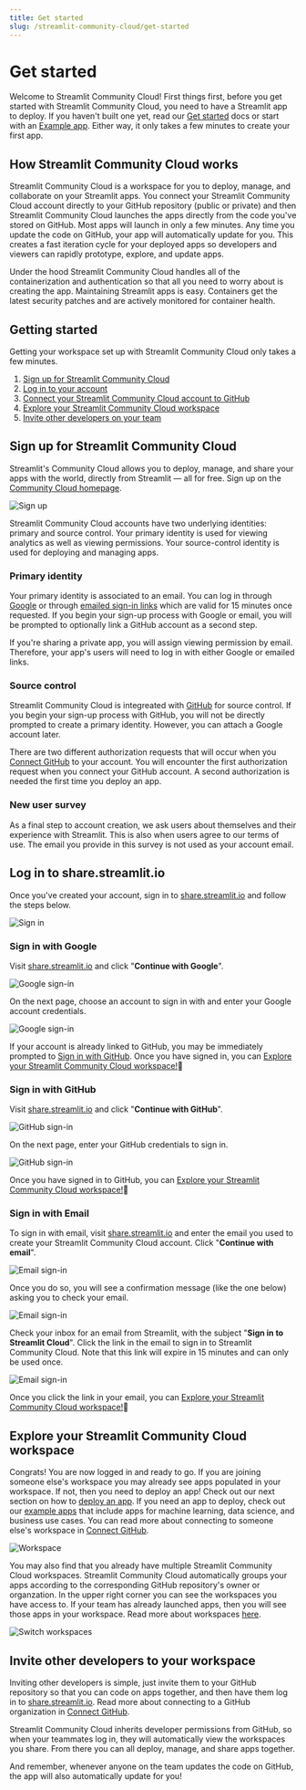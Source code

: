 ```yaml
---
title: Get started
slug: /streamlit-community-cloud/get-started
---
```


# Get started

Welcome to Streamlit Community Cloud! First things first, before you get started with Streamlit Community Cloud, you need to have a Streamlit app to deploy. If you haven't built one yet, read our [Get started](/library/get-started) docs or start with an [Example app](https://streamlit-cloud-example-apps-streamlit-app-sw3u0r.streamlit.app/). Either way, it only takes a few minutes to create your first app.

## How Streamlit Community Cloud works

Streamlit Community Cloud is a workspace for you to deploy, manage, and collaborate on your Streamlit apps. You connect your Streamlit Community Cloud account directly to your GitHub repository (public or private) and then Streamlit Community Cloud launches the apps directly from the code you've stored on GitHub. Most apps will launch in only a few minutes. Any time you update the code on GitHub, your app will automatically update for you. This creates a fast iteration cycle for your deployed apps so developers and viewers can rapidly prototype, explore, and update apps.

Under the hood Streamlit Community Cloud handles all of the containerization and authentication so that all you need to worry about is creating the app. Maintaining Streamlit apps is easy. Containers get the latest security patches and are actively monitored for container health.

## Getting started

Getting your workspace set up with Streamlit Community Cloud only takes a few minutes.

1. [Sign up for Streamlit Community Cloud](#sign-up-for-streamlit-community-cloud)
2. [Log in to your account](#log-in-to-sharestreamlitio)
3. [Connect your Streamlit Community Cloud account to GitHub](#connect-your-github-account)
4. [Explore your Streamlit Community Cloud workspace](#explore-your-streamlit-community-cloud-workspace)
5. [Invite other developers on your team](#invite-other-developers-to-your-workspace)

## Sign up for Streamlit Community Cloud

Streamlit's Community Cloud allows you to deploy, manage, and share your apps with the world, directly from Streamlit — all for free. Sign up on the [Community Cloud homepage](https://streamlit.io/cloud).

![Sign up](/images/streamlit-community-cloud/sign-up.png)

Streamlit Community Cloud accounts have two underlying identities: primary and source control. Your primary identity is used for viewing analytics as well as viewing permissions. Your source-control identity is used for deploying and managing apps.

### Primary identity

Your primary identity is associated to an email. You can log in through [Google](#sign-in-with-google) or through [emailed sign-in links](#sign-in-with-email) which are valid for 15 minutes once requested. If you begin your sign-up process with Google or email, you will be prompted to optionally link a GitHub account as a second step.

If you're sharing a private app, you will assign viewing permission by email. Therefore, your app's users will need to log in with either Google or emailed links.

### Source control

Streamlit Community Cloud is integreated with [GitHub](#sign-in-with-github) for source control. If you begin your sign-up process with GitHub, you will not be directly prompted to create a primary identity. However, you can attach a Google account later.

There are two different authorization requests that will occur when you [Connect GitHub](http://localhost:3000/streamlit-community-cloud/get-started/connect-github) to your account. You will encounter the first authorization request when you connect your GitHub account. A second authorization is needed the first time you deploy an app.

### New user survey

As a final step to account creation, we ask users about themselves and their experience with Streamlit. This is also when users agree to our terms of use. The email you provide in this survey is not used as your account email.

## Log in to share.streamlit.io

Once you've created your account, sign in to [share.streamlit.io](https://share.streamlit.io) and follow the steps below.

![Sign in](/images/streamlit-community-cloud/sign-in.png)

### Sign in with Google

Visit [share.streamlit.io](https://share.streamlit.io) and click "**Continue with Google**".

<div style={{ maxWidth: '80%', margin: 'auto' }}>
    <Image src="/images/streamlit-community-cloud/sign-in-Google-1.png" alt="Google sign-in" />
</div>

On the next page, choose an account to sign in with and enter your Google account credentials.

<div style={{ maxWidth: '80%', margin: 'auto' }}>
    <Image src="/images/streamlit-community-cloud/sign-in-Google-2.png" alt="Google sign-in" />
</div>

If your account is already linked to GitHub, you may be immediately prompted to [Sign in with GitHub](#sign-in-with-github). Once you have signed in, you can [Explore your Streamlit Community Cloud workspace!](#explore-your-streamlit-community-cloud-workspace)🎈

### Sign in with GitHub

Visit [share.streamlit.io](https://share.streamlit.io) and click "**Continue with GitHub**".

<div style={{ maxWidth: '80%', margin: 'auto' }}>
    <Image src="/images/streamlit-community-cloud/sign-in-GitHub-1.png" alt="GitHub sign-in" />
</div>

On the next page, enter your GitHub credentials to sign in.

<div style={{ maxWidth: '80%', margin: 'auto' }}>
    <Image src="/images/streamlit-community-cloud/sign-in-GitHub-2.png" alt="GitHub sign-in" />
</div>

Once you have signed in to GitHub, you can [Explore your Streamlit Community Cloud workspace!](#explore-your-streamlit-community-cloud-workspace)🎈

### Sign in with Email

To sign in with email, visit [share.streamlit.io](https://share.streamlit.io) and enter the email you used to create your Streamlit Community Cloud account. Click "**Continue with email**".

<div style={{ maxWidth: '80%', margin: 'auto' }}>
    <Image src="/images/streamlit-community-cloud/sign-in-email-1.png" alt="Email sign-in" />
</div>

Once you do so, you will see a confirmation message (like the one below) asking you to check your email.

<div style={{ maxWidth: '80%', margin: 'auto' }}>
    <Image src="/images/streamlit-community-cloud/sign-in-email-2.png" alt="Email sign-in" />
</div>

Check your inbox for an email from Streamlit, with the subject "**Sign in to Streamlit Cloud**". Click the link in the email to sign in to Streamlit Community Cloud. Note that this link will expire in 15 minutes and can only be used once.

<div style={{ maxWidth: '80%', margin: 'auto' }}>
    <Image src="/images/streamlit-community-cloud/sign-in-email-3.png" alt="Email sign-in" />
</div>

Once you click the link in your email, you can [Explore your Streamlit Community Cloud workspace!](#explore-your-streamlit-community-cloud-workspace)🎈

## Explore your Streamlit Community Cloud workspace

Congrats! You are now logged in and ready to go. If you are joining someone else's workspace you may already see apps populated in your workspace. If not, then you need to deploy an app! Check out our next section on how to [deploy an app](/streamlit-community-cloud/get-started/deploy-an-app). If you need an app to deploy, check out our [example apps](https://streamlit-cloud-example-apps-streamlit-app-sw3u0r.streamlit.app/) that include apps for machine learning, data science, and business use cases. You can read more about connecting to someone else's workspace in [Connect GitHub](http://localhost:3000/streamlit-community-cloud/get-started/connect-github).

![Workspace](/images/streamlit-community-cloud/workspace-empty.png)

You may also find that you already have multiple Streamlit Community Cloud workspaces. Streamlit Community Cloud automatically groups your apps according to the corresponding GitHub repository's owner or organzation. In the upper right corner you can see the workspaces you have access to. If your team has already launched apps, then you will see those apps in your workspace. Read more about workspaces [here](/streamlit-community-cloud/get-started/manage-your-app#app-workspaces).

![Switch workspaces](/images/streamlit-community-cloud/workspace-empty-switch.png)

## Invite other developers to your workspace

Inviting other developers is simple, just invite them to your GitHub repository so that you can code on apps together, and then have them log in to [share.streamlit.io](https://share.streamlit.io). Read more about connecting to a GitHub organization in [Connect GitHub](http://localhost:3000/streamlit-community-cloud/get-started/connect-github).

Streamlit Community Cloud inherits developer permissions from GitHub, so when your teammates log in, they will automatically view the workspaces you share. From there you can all deploy, manage, and share apps together.

And remember, whenever anyone on the team updates the code on GitHub, the app will also automatically update for you!
